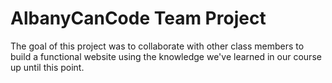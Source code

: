 # AlbanyCanCode Team Project

The goal of this project was to collaborate with
other class members to build a functional website
using the knowledge we've learned in our course
up until this point. 